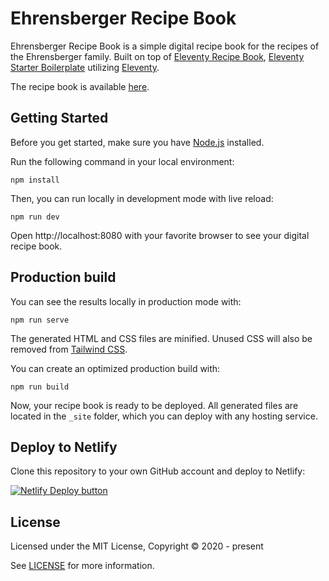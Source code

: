 # Ehrensberger Recipe Book

Ehrensberger Recipe Book is a simple digital recipe book for the recipes of the Ehrensberger family. Built on top of [Eleventy Recipe Book](https://github.com/footedesign/Eleventy-Recipe-Book), [Eleventy Starter Boilerplate](https://github.com/ixartz/Eleventy-Starter-Boilerplate) utilizing [Eleventy](https://www.11ty.dev).

The recipe book is available [here](https://footedesign.github.io/Eleventy-Recipe-Book).

## Getting Started

Before you get started, make sure you have [Node.js](https://nodejs.org) installed.

Run the following command in your local environment:

```
npm install
```

Then, you can run locally in development mode with live reload:

```
npm run dev
```

Open http://localhost:8080 with your favorite browser to see your digital recipe book.

## Production build

You can see the results locally in production mode with:

```
npm run serve
```

The generated HTML and CSS files are minified. Unused CSS will also be removed from [Tailwind CSS](https://tailwindcss.com).

You can create an optimized production build with:

```
npm run build
```

Now, your recipe book is ready to be deployed. All generated files are located in the `_site` folder, which you can deploy with any hosting service.

## Deploy to Netlify

Clone this repository to your own GitHub account and deploy to Netlify:

[![Netlify Deploy button](https://www.netlify.com/img/deploy/button.svg)](https://app.netlify.com/start/deploy?repository=https://github.com/sykaeh/ehrensberger-recipes)

## License

Licensed under the MIT License, Copyright © 2020 - present

See [LICENSE](LICENSE) for more information.
